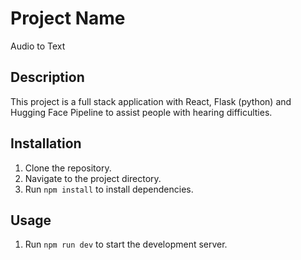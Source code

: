 # Project Name
Audio to Text

## Description
This project is a full stack application with React, Flask (python) and Hugging Face Pipeline to assist people with hearing difficulties.

## Installation
1. Clone the repository.
2. Navigate to the project directory.
3. Run `npm install` to install dependencies.

## Usage
1. Run `npm run dev` to start the development server.
